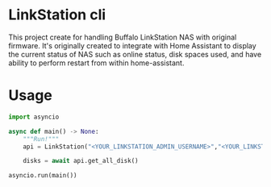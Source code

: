 # LinkStation cli

This project create for handling Buffalo LinkStation NAS with original firmware. It's originally created to integrate with Home Assistant to display the current status of NAS such as online status, disk spaces used, and have ability to perform restart from within home-assistant. 

# Usage

```python
import asyncio

async def main() -> None:
    """Run!"""
    api = LinkStation("<YOUR_LINKSTATION_ADMIN_USERNAME>","<YOUR_LINKSTATION_ADMIN_PASSWORD>","<YOUR_LINKSTATION_NAME/IP>")

    disks = await api.get_all_disk()

asyncio.run(main())
```
